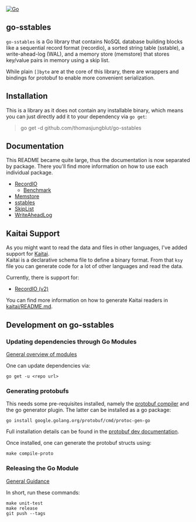 [![Go](https://github.com/thomasjungblut/go-sstables/actions/workflows/go.yml/badge.svg)](https://github.com/thomasjungblut/go-sstables/actions/workflows/go.yml)

## go-sstables

`go-sstables` is a Go library that contains NoSQL database building blocks like a sequential record format (recordio),
a sorted string table (sstable), a write-ahead-log (WAL), and a memory store (memstore) that stores key/value pairs in memory using a skip list.

While plain `[]byte` are at the core of this library, there are wrappers and bindings for protobuf to enable more convenient serialization. 

## Installation

This is a library as it does not contain any installable binary, which means you can just directly add it to your dependency via `go get`:

> go get -d github.com/thomasjungblut/go-sstables

## Documentation

This README became quite large, thus the documentation is now separated by package. There you'll find more information on how to use each individual package.

* [RecordIO](recordio/README.md)
  * [Benchmark](benchmark/README.md)
* [Memstore](memstore/README.md)
* [sstables](sstables/README.md)
* [SkipList](skiplist/README.md)
* [WriteAheadLog](wal/README.md)

## Kaitai Support

As you might want to read the data and files in other languages, I've added support for [Kaitai](https://kaitai.io/).  
Kaitai is a declarative schema file to define a binary format. From that `ksy` file you can generate code for a lot of other languages and read the data.

Currently, there is support for:
* [RecordIO (v2)](kaitai/recordio_v2.ksy)

You can find more information on how to generate Kaitai readers in [kaitai/README.md](kaitai/README.md).

## Development on go-sstables

### Updating dependencies through Go Modules

[General overview of modules](https://github.com/golang/go/wiki/Modules)

One can update dependencies via:

```
go get -u <repo url>
```

### Generating protobufs

This needs some pre-requisites installed, namely the [protobuf compiler](https://github.com/protocolbuffers/protobuf/releases) and the go generator plugin. The latter can be installed as a go package:

```
go install google.golang.org/protobuf/cmd/protoc-gen-go
```

Full installation details can be found in the [protobuf dev documentation](https://developers.google.com/protocol-buffers/docs/gotutorial#compiling-your-protocol-buffers).

Once installed, one can generate the protobuf structs using:

```
make compile-proto
```

### Releasing the Go Module

[General Guidance](https://github.com/golang/go/wiki/Modules#releasing-modules-all-versions)

In short, run these commands:

```
make unit-test
make release
git push --tags 
```
